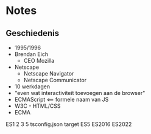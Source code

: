 # Notes

## Geschiedenis

- 1995/1996
- Brendan Eich
  - CEO Mozilla
- Netscape
  - Netscape Navigator
  - Netscape Communicator
- 10 werkdagen
- "even wat interactiviteit toevoegen aan de browser"
- ECMAScript <== formele naam van JS
- W3C - HTML/CSS
- ECMA

ES1
2
3
5
tsconfig.json  target  ES5  ES2016  ES2022